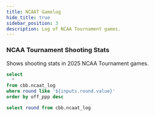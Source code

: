 ```yaml
---
title: NCAAT Gamelog
hide_title: true
sidebar_position: 3
description: Log of NCAA Tournament games.  
---
```


### NCAA Tournament Shooting Stats

Shows shooting stats in 2025 NCAA Tournament games. 

```sql ncaat_log
select 
  *
from cbb.ncaat_log
where round like '${inputs.round.value}'
order by off_ppp desc
```

```sql rounds
select round from cbb.ncaat_log
```

<Dropdown data={rounds} name=round value=round title="Round" defaultValue="%">
  <DropdownOption value="%" valueLabel="Filter"/>
</Dropdown>

<DataTable data={ncaat_log} rows=100 search=true>
  <Column id=team title="Team"/>
  <Column id=opp title="Opp"/>
  <Column id=score_sentence title="Result"/>
  <Column id=shooting_3 fmt=pct1 contentType=bar barColor=#c3f6c3 backgroundColor=#fbb0a9 title="3PT%" colGroup="Combined"/>
  <Column id=off_3 fmt=pct1 contentType=bar barColor=#c3f6c3 backgroundColor=#fbb0a9 title="3PT%" colGroup="Offense"/>
  <Column id=off_2 fmt=pct1 contentType=bar barColor=#c3f6c3 backgroundColor=#fbb0a9 title="2PT%" colGroup="Offense"/>
  <Column id=def_3 fmt=pct1 contentType=bar barColor=#c3f6c3 backgroundColor=#fbb0a9 title="3PT%" colGroup="Defense"/>
  <Column id=def_2 fmt=pct1 contentType=bar barColor=#c3f6c3 backgroundColor=#fbb0a9 title="2PT%" colGroup="Defense"/>
</DataTable>